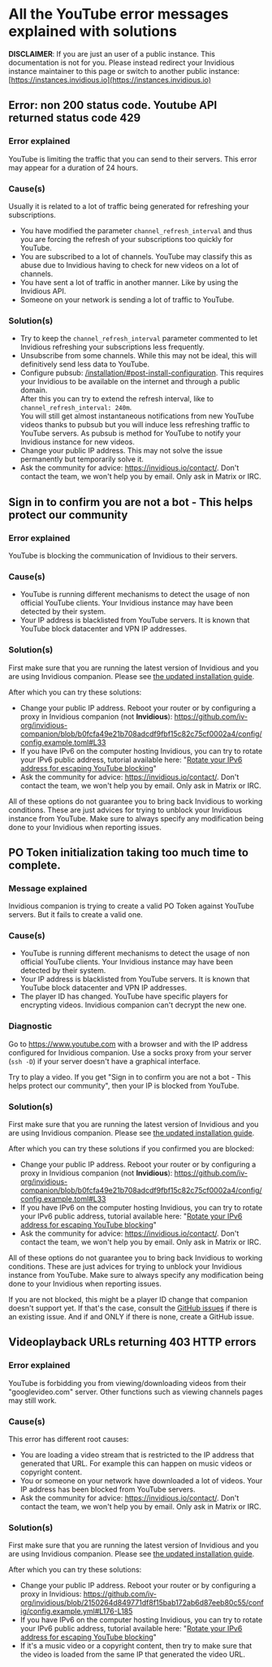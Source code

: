 # All the YouTube error messages explained with solutions

**DISCLAIMER**: If you are just an user of a public instance. This documentation is not for you. Please instead redirect your Invidious instance maintainer to this page or switch to another public instance: [https://instances.invidious.io](https://instances.invidious.io)

## Error: non 200 status code. Youtube API returned status code 429

### Error explained

YouTube is limiting the traffic that you can send to their servers. This error may appear for a duration of 24 hours.

### Cause(s)

Usually it is related to a lot of traffic being generated for refreshing your subscriptions.

- You have modified the parameter `channel_refresh_interval` and thus you are forcing the refresh of your subscriptions too quickly for YouTube.
- You are subscribed to a lot of channels. YouTube may classify this as abuse due to Invidious having to check for new videos on a lot of channels.
- You have sent a lot of traffic in another manner. Like by using the Invidious API.
- Someone on your network is sending a lot of traffic to YouTube.

### Solution(s)

- Try to keep the `channel_refresh_interval` parameter commented to let Invidious refreshing your subscriptions less frequently.
- Unsubscribe from some channels. While this may not be ideal, this will definitively send less data to YouTube.
- Configure pubsub: [/installation/#post-install-configuration](./installation.md/#post-install-configuration). This requires your Invidious to be available on the internet and through a public domain.  
   After this you can try to extend the refresh interval, like to `channel_refresh_interval: 240m`.  
   You will still get almost instantaneous notifications from new YouTube videos thanks to pubsub but you will induce less refreshing traffic to YouTube servers. As pubsub is method for YouTube to notify your Invidious instance for new videos.
- Change your public IP address. This may not solve the issue permanently but temporarily solve it.
- Ask the community for advice: https://invidious.io/contact/. Don't contact the team, we won't help you by email. Only ask in Matrix or IRC.

## Sign in to confirm you are not a bot - This helps protect our community

### Error explained

YouTube is blocking the communication of Invidious to their servers.

### Cause(s)

- YouTube is running different mechanisms to detect the usage of non official YouTube clients. Your Invidious instance may have been detected by their system.
- Your IP address is blacklisted from YouTube servers. It is known that YouTube block datacenter and VPN IP addresses.

### Solution(s)

First make sure that you are running the latest version of Invidious and you are using Invidious companion. Please see [the updated installation guide](./installation.md).

After which you can try these solutions:

- Change your public IP address. Reboot your router or by configuring a proxy in Invidious companion (not **Invidious**): https://github.com/iv-org/invidious-companion/blob/b0fcfa49e21b708adcdf9fbf15c82c75cf0002a4/config/config.example.toml#L33
- If you have IPv6 on the computer hosting Invidious, you can try to rotate your IPv6 public address, tutorial available here: "[Rotate your IPv6 address for escaping YouTube blocking](./ipv6-rotator.md)"
- Ask the community for advice: https://invidious.io/contact/. Don't contact the team, we won't help you by email. Only ask in Matrix or IRC.

All of these options do not guarantee you to bring back Invidious to working conditions. These are just advices for trying to unblock your Invidious instance from YouTube. Make sure to always specify any modification being done to your Invidious when reporting issues.

## PO Token initialization taking too much time to complete.

### Message explained

Invidious companion is trying to create a valid PO Token against YouTube servers. But it fails to create a valid one.

### Cause(s)

- YouTube is running different mechanisms to detect the usage of non official YouTube clients. Your Invidious instance may have been detected by their system.
- Your IP address is blacklisted from YouTube servers. It is known that YouTube block datacenter and VPN IP addresses.
- The player ID has changed. YouTube have specific players for encrypting videos. Invidious companion can't decrypt the new one.

### Diagnostic

Go to https://www.youtube.com with a browser and with the IP address configured for Invidious companion. Use a socks proxy from your server (`ssh -D`) if your server doesn't have a graphical interface.

Try to play a video. If you get "Sign in to confirm you are not a bot - This helps protect our community", then your IP is blocked from YouTube.

### Solution(s)

First make sure that you are running the latest version of Invidious and you are using Invidious companion. Please see [the updated installation guide](./installation.md).

After which you can try these solutions if you confirmed you are blocked:

- Change your public IP address. Reboot your router or by configuring a proxy in Invidious companion (not **Invidious**): https://github.com/iv-org/invidious-companion/blob/b0fcfa49e21b708adcdf9fbf15c82c75cf0002a4/config/config.example.toml#L33
- If you have IPv6 on the computer hosting Invidious, you can try to rotate your IPv6 public address, tutorial available here: "[Rotate your IPv6 address for escaping YouTube blocking](./ipv6-rotator.md)"
- Ask the community for advice: https://invidious.io/contact/. Don't contact the team, we won't help you by email. Only ask in Matrix or IRC.

All of these options do not guarantee you to bring back Invidious to working conditions. These are just advices for trying to unblock your Invidious instance from YouTube. Make sure to always specify any modification being done to your Invidious when reporting issues.

If you are not blocked, this might be a player ID change that companion doesn't support yet. If that's the case, consult the [GitHub issues](https://github.com/iv-org/invidious-companion/issues) if there is an existing issue. And if and ONLY if there is none, create a GitHub issue.

## Videoplayback URLs returning 403 HTTP errors

### Error explained

YouTube is forbidding you from viewing/downloading videos from their "googlevideo.com" server. Other functions such as viewing channels pages may still work.

### Cause(s)

This error has different root causes:

- You are loading a video stream that is restricted to the IP address that generated that URL. For example this can happen on music videos or copyright content.
- You or someone on your network have downloaded a lot of videos. Your IP address has been blocked from YouTube servers.
- Ask the community for advice: https://invidious.io/contact/. Don't contact the team, we won't help you by email. Only ask in Matrix or IRC.

### Solution(s)

First make sure that you are running the latest version of Invidious and you are using Invidious companion. Please see [the updated installation guide](./installation.md).

After which you can try these solutions:

- Change your public IP address. Reboot your router or by configuring a proxy in Invidious: https://github.com/iv-org/invidious/blob/2150264d849771df8f15bab172ab6d87eeb80c55/config/config.example.yml#L176-L185
- If you have IPv6 on the computer hosting Invidious, you can try to rotate your IPv6 public address, tutorial available here: "[Rotate your IPv6 address for escaping YouTube blocking](./ipv6-rotator.md)"
- If it's a music video or a copyright content, then try to make sure that the video is loaded from the same IP that generated the video URL.

